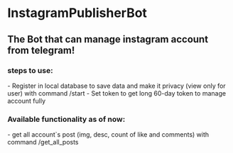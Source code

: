 # InstagramPublisherBot
<h2>The Bot that can manage instagram account from telegram!</h2>

<h3>steps to use:</h3>
- Register in local database to save data and make it privacy (view only for user) with command /start
- Set token to get long 60-day token to manage account fully

<h3>Available functionality as of now:</h3>
- get all account`s post (img, desc, count of like and comments) with command /get_all_posts
